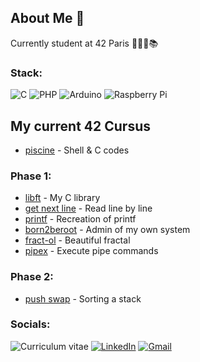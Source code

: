 ## About Me 💫
Currently student at 42 Paris 👨🏻‍💻📚

### Stack:
![C](https://img.shields.io/badge/c-%2300599C.svg?style=for-the-badge&logo=c&logoColor=white) ![PHP](https://img.shields.io/badge/php-%23777BB4.svg?style=for-the-badge&logo=php&logoColor=white) ![Arduino](https://img.shields.io/badge/-Arduino-00979D?style=for-the-badge&logo=Arduino&logoColor=white) ![Raspberry Pi](https://img.shields.io/badge/-Raspberry_Pi-C51A4A?style=for-the-badge&logo=Raspberry-Pi)

## My current 42 Cursus
- [piscine](https://github.com/rduportt/piscine) - Shell & C codes

### Phase 1:

- [libft](https://github.com/rduportt/libft) - My C library
- [get next line](https://github.com/rduportt/get_next_line) - Read line by line
- [printf](https://github.com/rduportt/printf) - Recreation of printf
- [born2beroot](https://github.com/rduportt/Born2BeRoot) - Admin of my own system
- [fract-ol](https://github.com/rduportt/fract-ol) - Beautiful fractal
- [pipex](https://github.com/rduportt/pipex) - Execute pipe commands

### Phase 2:

- [push swap](https://github.com/rduportt/push_swap) - Sorting a stack

### Socials:
![Curriculum vitae](https://img.shields.io/badge/Curriculum-4285F4?style=for-the-badge&amp;logo=read-the-docs&amp;logoColor=white) [![LinkedIn](https://img.shields.io/badge/LinkedIn-0077B5?style=for-the-badge&logo=linkedin&logoColor=white)](https://www.linkedin.com/in/rapha%C3%ABl-duport-aa91ab292/) [![Gmail](https://img.shields.io/badge/Gmail-D14836?style=for-the-badge&logo=gmail&logoColor=white)](mailto:rduport@student.42.fr)



<!-- Proudly created with GPRM ( https://gprm.itsvg.in ) -->

